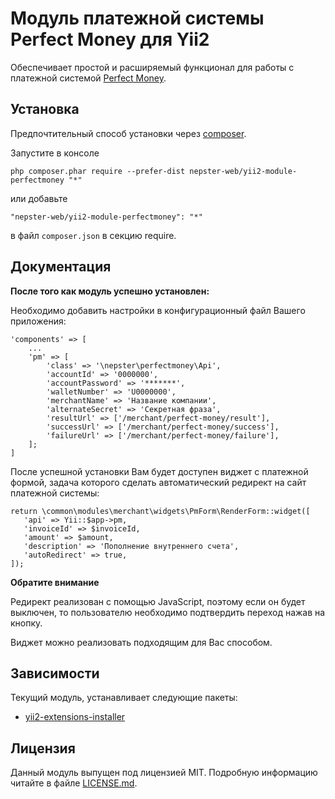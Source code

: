# Модуль платежной системы Perfect Money для Yii2

Обеспечивает простой и расширяемый функционал для работы с платежной системой [Perfect Money](http://perfectmoney.is).


## Установка

Предпочтительный способ установки через [composer](http://getcomposer.org/download/).

Запустите в консоле

```
php composer.phar require --prefer-dist nepster-web/yii2-module-perfectmoney "*"
```

или добавьте

```
"nepster-web/yii2-module-perfectmoney": "*"
```

в файл `composer.json` в секцию require.


## Документация

**После того как модуль успешно установлен:**

Необходимо добавить настройки в конфигурационный файл Вашего приложения:

```
'components' => [
    ...
    'pm' => [
        'class' => '\nepster\perfectmoney\Api',
        'accountId' => '0000000',
        'accountPassword' => '*******',
        'walletNumber' => 'U0000000',
        'merchantName' => 'Название компании',
        'alternateSecret' => 'Секретная фраза',
        'resultUrl' => ['/merchant/perfect-money/result'],
        'successUrl' => ['/merchant/perfect-money/success'],
        'failureUrl' => ['/merchant/perfect-money/failure'],
    ];
]
```

После успешной установки Вам будет доступен виджет с платежной формой, задача которого сделать автоматический редирект на сайт платежной системы:

```
return \common\modules\merchant\widgets\PmForm\RenderForm::widget([
   'api' => Yii::$app->pm,
   'invoiceId' => $invoiceId,
   'amount' => $amount,
   'description' => 'Пополнение внутреннего счета',
   'autoRedirect' => true,
]);
```

**Обратите внимание**

Редирект реализован с помощью JavaScript, поэтому если он будет выключен, то пользователю необходимо подтвердить переход нажав на кнопку.

Виджет можно реализовать подходящим для Вас способом.


## Зависимости

Текущий модуль, устанавливает следующие пакеты:

 * [yii2-extensions-installer](https://github.com/nepster-web/yii2-extensions-installer)
 

## Лицензия

Данный модуль выпущен под лицензией MIT. Подробную информацию читайте в файле [LICENSE.md](LICENSE.md).